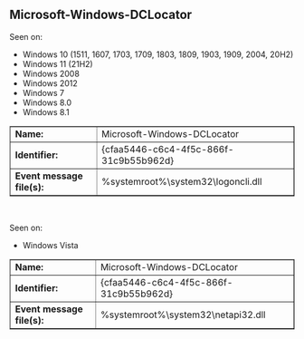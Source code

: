 ## Microsoft-Windows-DCLocator

Seen on:
* Windows 10 (1511, 1607, 1703, 1709, 1803, 1809, 1903, 1909, 2004, 20H2)
* Windows 11 (21H2)
* Windows 2008
* Windows 2012
* Windows 7
* Windows 8.0
* Windows 8.1

<table border="1" class="docutils">
  <tbody>
    <tr>
      <td><b>Name:</b></td>
      <td>Microsoft-Windows-DCLocator</td>
    </tr>
    <tr>
      <td><b>Identifier:</b></td>
      <td>{cfaa5446-c6c4-4f5c-866f-31c9b55b962d}</td>
    </tr>
    <tr>
      <td><b>Event message file(s):</b></td>
      <td>%systemroot%\system32\logoncli.dll</td>
    </tr>
  </tbody>
</table>

&nbsp;

Seen on:
* Windows Vista

<table border="1" class="docutils">
  <tbody>
    <tr>
      <td><b>Name:</b></td>
      <td>Microsoft-Windows-DCLocator</td>
    </tr>
    <tr>
      <td><b>Identifier:</b></td>
      <td>{cfaa5446-c6c4-4f5c-866f-31c9b55b962d}</td>
    </tr>
    <tr>
      <td><b>Event message file(s):</b></td>
      <td>%systemroot%\system32\netapi32.dll</td>
    </tr>
  </tbody>
</table>

&nbsp;

